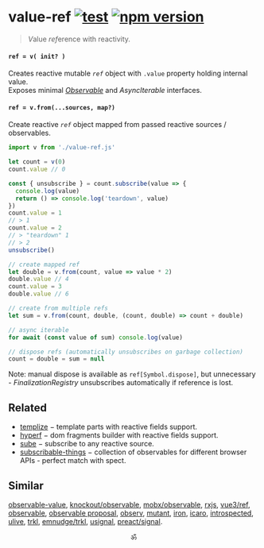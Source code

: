 # value-ref [![test](https://github.com/spectjs/value-ref/actions/workflows/node.js.yml/badge.svg)](https://github.com/spectjs/value-ref/actions/workflows/node.js.yml) [![npm version](https://img.shields.io/npm/v/value-ref)](http://npmjs.org/value-ref)

> <em>V</em>alue <em>ref</em>erence with reactivity.

#### `ref = v( init? )`

Creates reactive mutable _`ref`_ object with `.value` property holding internal value. <br/>
Exposes minimal [_Observable_](https://github.com/tc39/proposal-observable/issues/210) and _AsyncIterable_ interfaces.

#### `ref = v.from(...sources, map?)`

Create reactive _`ref`_ object mapped from passed reactive sources / observables.

```js
import v from './value-ref.js'

let count = v(0)
count.value // 0

const { unsubscribe } = count.subscribe(value => {
  console.log(value)
  return () => console.log('teardown', value)
})
count.value = 1
// > 1
count.value = 2
// > "teardown" 1
// > 2
unsubscribe()

// create mapped ref
let double = v.from(count, value => value * 2)
double.value // 4
count.value = 3
double.value // 6

// create from multiple refs
let sum = v.from(count, double, (count, double) => count + double)

// async iterable
for await (const value of sum) console.log(value)

// dispose refs (automatically unsubscribes on garbage collection)
count = double = sum = null
```

Note: manual dispose is available as `ref[Symbol.dispose]`, but unnecessary - _FinalizationRegistry_ unsubscribes automatically if reference is lost.

## Related

* [templize](https://github.com/spectjs/templize) − template parts with reactive fields support.
* [hyperf](https://github.com/spectjs/hyperf) − dom fragments builder with reactive fields support.
* [sube](https://github.com/spectjs/sube) − subscribe to any reactive source.
* [subscribable-things](https://github.com/chrisguttandin/subscribable-things) − collection of observables for different browser APIs - perfect match with spect.

## Similar

[observable-value](https://github.com/medikoo/observable-value), [knockout/observable](https://github.com/knockout/tko/issues/22), [mobx/observable](https://mobx.js.org/api.html), [rxjs](https://ghub.io/rxjs), [vue3/ref](https://v3.vuejs.org/api/refs-api.html), [observable](https://ghub.io/observable), [observable proposal](https://github.com/tc39/proposal-observable), [observ](https://ghub.io/observ), [mutant](https://ghub.io/mutant), [iron](https://github.com/ironjs/iron), [icaro](https://ghub.io/icaro), [introspected](https://ghub.io/introspected), [ulive](https://github.com/kethan/ulive), [trkl](https://github.com/jbreckmckye/trkl), [emnudge/trkl](https://github.com/EmNudge/trkl), [usignal](https://github.com/WebReflection/usignal), [preact/signal](https://github.com/preactjs/signals).

<p align="center">ॐ</p>
